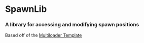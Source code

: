 # SpawnLib

### A library for accessing and modifying spawn positions

Based off of the [Multiloader Template](https://github.com/jaredlll08/MultiLoader-Template)
